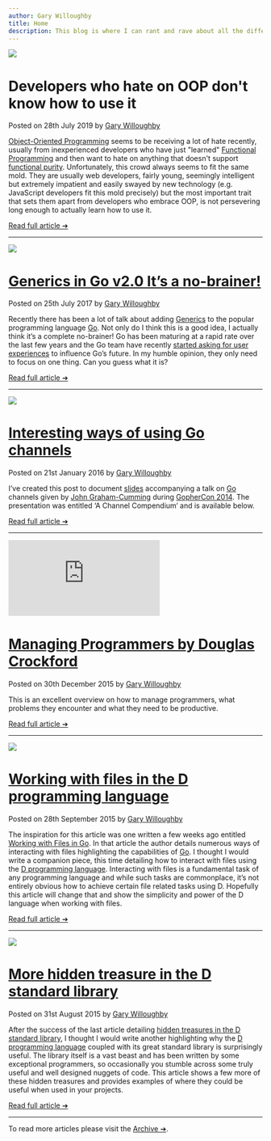 ```yaml
---
author: Gary Willoughby
title: Home
description: This blog is where I can rant and rave about all the different aspects of software development, save code and ideas for later and somewhere where readers and I can both learn from each other. What better way is there to reach other like minded developers than to keep a journal of ideas and thoughts that hopefully will help our community as a whole. Plus, it’s also a storage facility for me, so I don’t forget this stuff!
---
```


[![](/articles/images/developers-who-hate-on-oop-don't-know-how-to-use-it.jpg)](/articles/developers-who-hate-on-oop-don't-know-how-to-use-it.html)

# Developers who hate on OOP don't know how to use it

<time>Posted on 28th July 2019 by [Gary Willoughby](/pages/about.html)</time>

[Object-Oriented Programming](https://en.wikipedia.org/wiki/Object-oriented_programming) seems to be receiving a lot of hate recently, usually from inexperienced developers who have just "learned" [Functional Programming](https://en.wikipedia.org/wiki/Functional_programming) and then want to hate on anything that doesn't support [functional purity](https://en.wikipedia.org/wiki/Pure_function). Unfortunately, this crowd always seems to fit the same mold. They are usually web developers, fairly young, seemingly intelligent but extremely impatient and easily swayed by new technology (e.g. JavaScript developers fit this mold precisely) but the most important trait that sets them apart from developers who embrace OOP, is not persevering long enough to actually learn how to use it.

<a href="/articles/developers-who-hate-on-oop-don't-know-how-to-use-it.html" class="button">Read full article ➔</a>

---

[![](/articles/images/generics-in-go2-Its-a-no-brainer-banner.jpg)](/articles/generics-in-go2-Its-a-no-brainer.html)

# [Generics in Go v2.0 It’s a no-brainer!](/articles/generics-in-go2-Its-a-no-brainer.html)

<time>Posted on 25th July 2017 by [Gary Willoughby](/pages/about.html)</time>

Recently there has been a lot of talk about adding [Generics](https://en.wikipedia.org/wiki/Generic_programming) to the popular programming language [Go](https://golang.org/). Not only do I think this is a good idea, I actually think it’s a complete no-brainer! Go has been maturing at a rapid rate over the last few years and the Go team have recently [started asking for user experiences](https://github.com/golang/go/wiki/ExperienceReports) to influence Go’s future. In my humble opinion, they only need to focus on one thing. Can you guess what it is?

<a href="/articles/generics-in-go2-Its-a-no-brainer.html" class="button">Read full article ➔</a>

---

[![](/articles/images/interesting-ways-of-using-go-channels-banner.jpg)](/articles/interesting-ways-of-using-go-channels.html)

# [Interesting ways of using Go channels](/articles/interesting-ways-of-using-go-channels.html)

<time>Posted on 21st January 2016 by [Gary Willoughby](/pages/about.html)</time>

I’ve created this post to document [slides](https://www.slideshare.net/cloudflare/a-channel-compendium) accompanying a talk on [Go](https://golang.org/) channels given by [John Graham-Cumming](https://en.wikipedia.org/wiki/John_Graham-Cumming) during [GopherCon 2014](https://www.gophercon.com/). The presentation was entitled ‘A Channel Compendium‘ and is available below.

<a href="/articles/interesting-ways-of-using-go-channels.html" class="button">Read full article ➔</a>

---

<iframe class="youtube" src="https://www.youtube.com/embed/NPlMcUxFOlY" frameborder="0" allowfullscreen></iframe>

# [Managing Programmers by Douglas Crockford](/articles/managing-programmers-by-douglas-crockford.html)

<time>Posted on 30th December 2015 by [Gary Willoughby](/pages/about.html)</time>

This is an excellent overview on how to manage programmers, what problems they encounter and what they need to be productive.

<a href="/articles/managing-programmers-by-douglas-crockford.html" class="button">Read full article ➔</a>

---

[![](/articles/images/working-with-files-in-the-d-programming-language-banner.jpg)](/articles/working-with-files-in-the-d-programming-language.html)

# [Working with files in the D programming language](/articles/working-with-files-in-the-d-programming-language.html)

<time>Posted on 28th September 2015 by [Gary Willoughby](/pages/about.html)</time>

The inspiration for this article was one written a few weeks ago entitled [Working with Files in Go](https://www.devdungeon.com/content/working-files-go). In that article the author details numerous ways of interacting with files highlighting the capabilities of [Go](https://golang.org/). I thought I would write a companion piece, this time detailing how to interact with files using the [D programming language](https://dlang.org/). Interacting with files is a fundamental task of any programming language and while such tasks are commonplace, it’s not entirely obvious how to achieve certain file related tasks using D. Hopefully this article will change that and show the simplicity and power of the D language when working with files.

<a href="/articles/working-with-files-in-the-d-programming-language.html" class="button">Read full article ➔</a>

---

[![](/articles/images/more-hidden-treasure-in-the-d-standard-library-banner.jpg)](/articles/more-hidden-treasure-in-the-d-standard-library.html)

# [More hidden treasure in the D standard library](/articles/more-hidden-treasure-in-the-d-standard-library.html)

<time>Posted on 31st August 2015 by [Gary Willoughby](/pages/about.html)</time>

After the success of the last article detailing [hidden treasures in the D standard library](/articles/hidden-treasure-in-the-d-standard-library.html), I thought I would write another highlighting why the [D programming language](https://dlang.org/) coupled with its great standard library is surprisingly useful. The library itself is a vast beast and has been written by some exceptional programmers, so occasionally you stumble across some truly useful and well designed nuggets of code. This article shows a few more of these hidden treasures and provides examples of where they could be useful when used in your projects.

<a href="/articles/more-hidden-treasure-in-the-d-standard-library.html" class="button">Read full article ➔</a>

---

To read more articles please visit the [Archive ➔](/pages/archive.html).
